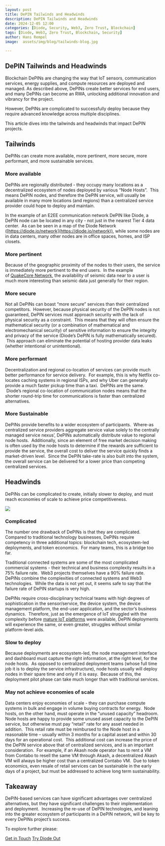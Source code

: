 ```yaml
---
layout: post
title: DePIN Tailwinds and Headwinds
description: DePIN Tailwinds and Headwinds
date: 2024-12-05 12:00
categories: [Diode, Security, Web3, Zero Trust, Blockchain]
tags: [Diode, Web3, Zero Trust, Blockchain, Security]
author: Hans Rempel
image: 	assets/img/blog/tailwinds-blog.jpg

---
```

## **DePIN Tailwinds and Headwinds**

Blockchain DePINs are changing the way that IoT sensors, communication services, energy supplies, and compute resources are deployed and managed. As described above, DePINs create better services for end users, and many DePINs can become an RWA, unlocking additional innovation and vibrancy for the project.

However, DePINs are complicated to successfully deploy because they require advanced knowledge across multiple disciplines.  

This article dives into the tailwinds and headwinds that impact DePIN projects.  

## **Tailwinds**

DePINs can create more available, more pertinent, more secure, more performant, and more sustainable services.

### **More available**

DePINs are regionally distributed - they occupy many locations as a decentralized ecosystem of nodes deployed by various “Node Hosts”.  This means DePIN nodes, and therefore the DePIN service, will usually be available in many more locations (and regions) than a centralized service provider could hope to deploy and maintain.  

In the example of an E2EE communication network DePIN like Diode, a DePIN node can be located in any city - not just in the nearest Tier 4 data center.  As can be seen in a map of the Diode Network ([https://diode.io/network](https://diode.io/network)), while some nodes are in data centers, many other nodes are in office spaces, homes, and ISP closets.

### **More pertinent**

Because of the geographic proximity of the nodes to their users, the service is immediately more pertinent to the end users.  In the example of [QuakeCore Network](https://quakecore.com/), the availability of seismic data near to a user is much more interesting than seismic data just generally for their region.

### **More secure**

Not all DePINs can boast “more secure” services than their centralized competitors.  However, because physical security of the DePIN nodes is not guaranteed, DePIN services must approach security with the lack of physical security as a constraint.  This means that they will often ensure the mathematical security (or a combination of mathematical and electromechanical security) of sensitive information to ensure the integrity and privacy of the service (Diode’s DePIN is fully mathematically secured).  This approach can eliminate the potential of hosting provider data leaks (whether intentional or unintentional).

### **More performant**

Decentralization and regional co-location of services can provide much better performance for service delivery.  For example, this is why Netflix co-locates caching systems in regional ISPs, and why Uber can generally provide a much faster pickup time than a taxi.  DePINs are the same.  Diode’s regional co-location of communication nodes means that the shorter round-trip time for communications is faster than centralized alternatives.

### **More Sustainable**

DePINs provide benefits to a wider ecosystem of participants.  Where-as centralized service providers aggregate service value solely to the centrally managed service nexus’, DePINs automatically distribute value to regional node hosts.  Additionally, since an element of free market decision making is often used by the node hosts to determine if the rewards are sufficient to provide the service, the overall cost to deliver the service quickly finds a market-driven level.  Since the DePIN take-rate is also built into the system, the overall service can be delivered for a lower price than competing centralized services.  

## **Headwinds**

DePINs can be complicated to create, initially slower to deploy, and must reach economies of scale to achieve price competitiveness. 

![](https://lh7-rt.googleusercontent.com/docsz/AD_4nXf5w-Sji9n6Zy1tTNODUzQRavGDepnWV0X9o7rzEKpTtOQ624jq5C_oE3HVOoharF0OB8502OY-qfy0BqQe4tieDwq9hbxw4pLu_Pl7MQWzhxnLX9CC1hc9LgZlSJ59RVmAUdQs?key=pv211xf4tt40urBO7BHvbW8E)

### **Complicated**

The number one drawback of DePINs is that they are complicated.  Compared to traditional technology businesses, DePINs require competency in three additional topics: blockchain tech, ecosystem-led deployments, and token economics.  For many teams, this is a bridge too far.

Traditional connected systems are some of the most complicated commercial systems - their technical and business complexity results in a 75% failure rate.  Web3 projects themselves have a 90% failure rate.  DePINs combine the complexities of connected systems and Web3 technologies.  While the data is not yet out, it seems safe to say that the failure rate of DePIN startups is very high.

DePINs require cross-disciplinary technical teams with high degrees of sophistication in the sensor/service, the device system, the device management platform, the end-user application, and the sector’s business dynamics.  Therefore, just as the emergence of IoT struggled with the complexity before [mature IoT platforms](https://exosite.com/) were available, DePIN deployments will experience the same, or even greater, struggles without similar platform-level aids.  

### **Slow to deploy**

Because deployments are ecosystem-led, the node management interface and dashboard must capture the right information, at the right level, for the node hosts.  As opposed to centralized deployment teams (whose full time job it is to deploy the service infrastructure), node hosts usually will deploy nodes in their spare time and only if it is easy.  Because of this, the deployment pilot phase can take much longer than with traditional services.

### **May not achieve economies of scale**

Data centers enjoy economies of scale - they can purchase compute systems in bulk and engage in volume buying contracts for energy.  Node hosts, on the other hand, must operate in the “unused capacity” headroom.  Node hosts are happy to provide some unused asset capacity to the DePIN service, but otherwise must pay “retail” rate for any asset needed in addition.  This retail rate must be reimbursed to the Node host in a reasonable time – usually within 3 months for a capital asset and within 30 days for an operational cost.  This additional cost can increase the price of the DePIN service above that of centralized services, and is an important consideration.  For example, if an Akash node operator has to rent a VM from Contabo to resell the same VM through Akash, a decentralized Akash VM will always be higher cost than a centralized Contabo VM.  Due to token economics, even resale of retail services can be sustainable in the early days of a project, but must be addressed to achieve long term sustainability.

## **Takeaway**

DePIN-based services can have significant advantages over centralized alternatives, but they have significant challenges to their implementation and deployment.  Increasing the re-use of DePIN technologies, and leaning into the greater ecosystem of participants in a DePIN network, will be key to every DePINs project’s success.

To explore further please:
<div class="story__buttons">
  <a href="{{"https://contactdiode.paperform.co"}}" class="btn" target="">Get in Touch</a>
  <a href="#download-app" class="btn popup-open" target="">Try Diode Out</a>
</div>


